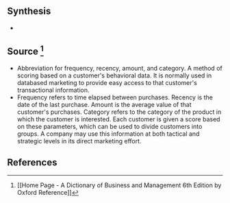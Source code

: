 ## Synthesis
- 
## Source [^1]
- Abbreviation for frequency, recency, amount, and category. A method of scoring based on a customer's behavioral data. It is normally used in databased marketing to provide easy access to that customer's transactional information.
- Frequency refers to time elapsed between purchases. Recency is the date of the last purchase. Amount is the average value of that customer's purchases. Category refers to the category of the product in which the customer is interested. Each customer is given a score based on these parameters, which can be used to divide customers into groups. A company may use this information at both tactical and strategic levels in its direct marketing effort.
## References

[^1]: [[Home Page - A Dictionary of Business and Management 6th Edition by Oxford Reference]]